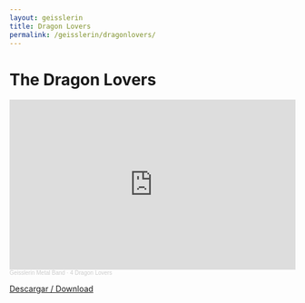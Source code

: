 ```yaml
---
layout: geisslerin
title: Dragon Lovers
permalink: /geisslerin/dragonlovers/
---
```

# The Dragon Lovers

<iframe width="100%" height="300" scrolling="no" frameborder="no" allow="autoplay" src="https://w.soundcloud.com/player/?url=https%3A//api.soundcloud.com/tracks/235674776&color=%23ff0000&auto_play=false&hide_related=false&show_comments=true&show_user=true&show_reposts=false&show_teaser=true&visual=true"></iframe><div style="font-size: 10px; color: #cccccc;line-break: anywhere;word-break: normal;overflow: hidden;white-space: nowrap;text-overflow: ellipsis; font-family: Interstate,Lucida Grande,Lucida Sans Unicode,Lucida Sans,Garuda,Verdana,Tahoma,sans-serif;font-weight: 100;"><a href="https://soundcloud.com/geisslerin-metal-band" title="Geisslerin Metal Band" target="_blank" style="color: #cccccc; text-decoration: none;">Geisslerin Metal Band</a> · <a href="https://soundcloud.com/geisslerin-metal-band/4-dragon-lovers" title="4 Dragon Lovers" target="_blank" style="color: #cccccc; text-decoration: none;">4 Dragon Lovers</a></div>

[Descargar / Download](https://www.mediafire.com/file/6s8pl6mn2klamih/4-THE_DRAGON_LOVERS.mp3/file)